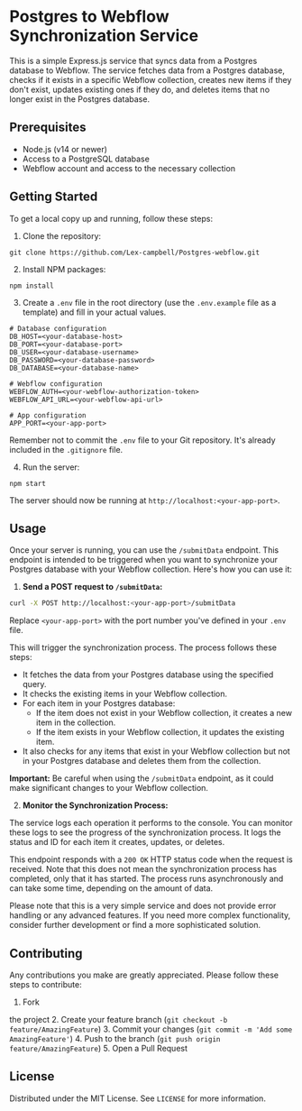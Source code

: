 # Postgres to Webflow Synchronization Service

This is a simple Express.js service that syncs data from a Postgres database to Webflow. The service fetches data from a Postgres database, checks if it exists in a specific Webflow collection, creates new items if they don't exist, updates existing ones if they do, and deletes items that no longer exist in the Postgres database.

## Prerequisites

- Node.js (v14 or newer)
- Access to a PostgreSQL database
- Webflow account and access to the necessary collection

## Getting Started

To get a local copy up and running, follow these steps:

1. Clone the repository:
```
git clone https://github.com/Lex-campbell/Postgres-webflow.git
```

2. Install NPM packages:
```
npm install
```

3. Create a `.env` file in the root directory (use the `.env.example` file as a template) and fill in your actual values.

```plaintext
# Database configuration
DB_HOST=<your-database-host>
DB_PORT=<your-database-port>
DB_USER=<your-database-username>
DB_PASSWORD=<your-database-password>
DB_DATABASE=<your-database-name>

# Webflow configuration
WEBFLOW_AUTH=<your-webflow-authorization-token>
WEBFLOW_API_URL=<your-webflow-api-url>

# App configuration
APP_PORT=<your-app-port>
```

Remember not to commit the `.env` file to your Git repository. It's already included in the `.gitignore` file.

4. Run the server:
```
npm start
```

The server should now be running at `http://localhost:<your-app-port>`.

## Usage

Once your server is running, you can use the `/submitData` endpoint. This endpoint is intended to be triggered when you want to synchronize your Postgres database with your Webflow collection. Here's how you can use it:

1. **Send a POST request to `/submitData`:**

```bash
curl -X POST http://localhost:<your-app-port>/submitData
```

Replace `<your-app-port>` with the port number you've defined in your `.env` file. 

This will trigger the synchronization process. The process follows these steps:

- It fetches the data from your Postgres database using the specified query.
- It checks the existing items in your Webflow collection.
- For each item in your Postgres database:
  - If the item does not exist in your Webflow collection, it creates a new item in the collection.
  - If the item exists in your Webflow collection, it updates the existing item.
- It also checks for any items that exist in your Webflow collection but not in your Postgres database and deletes them from the collection.

**Important:** Be careful when using the `/submitData` endpoint, as it could make significant changes to your Webflow collection.

2. **Monitor the Synchronization Process:**

The service logs each operation it performs to the console. You can monitor these logs to see the progress of the synchronization process. It logs the status and ID for each item it creates, updates, or deletes. 

This endpoint responds with a `200 OK` HTTP status code when the request is received. Note that this does not mean the synchronization process has completed, only that it has started. The process runs asynchronously and can take some time, depending on the amount of data.

Please note that this is a very simple service and does not provide error handling or any advanced features. If you need more complex functionality, consider further development or find a more sophisticated solution.

## Contributing

Any contributions you make are greatly appreciated. Please follow these steps to contribute:

1. Fork

 the project
2. Create your feature branch (`git checkout -b feature/AmazingFeature`)
3. Commit your changes (`git commit -m 'Add some AmazingFeature'`)
4. Push to the branch (`git push origin feature/AmazingFeature`)
5. Open a Pull Request

## License

Distributed under the MIT License. See `LICENSE` for more information.
